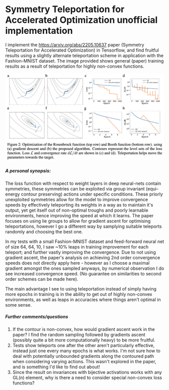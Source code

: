 # Symmetry Teleportation for Accelerated Optimization unofficial implementation

I implement the https://arxiv.org/abs/2205.10637 paper (Symmetry Teleportation for Accelerated Optimization) in Tensorflow, and find fruitful results using a slightly alternate teleportation scheme in application with the Fashion-MNIST dataset. The image provided shows general (paper) training results as a result of teleportation for highly non-convex functions.


![ho ho ho ya filthy animal](fig2_frompaper.png)
##### A personal synopsis:

The loss function with respect to weight layers in deep neural-nets contain symmetries, these symmetries can be exploited via group invariant (equi-energy contour preserving) actions under specific conditions. These priorly unexploited symmetries allow for the model to improve convergence speeds by effectively teleporting its weights in a way as to maintain it's output, yet get itself out of non-optimal troughs and poorly learnable environments, hence improving the speed at which it learns. The paper focuses on using lie groups to allow for gradient ascent for optimising teleportations, however I go a different way by samplying suitable teleports randomly and choosing the best one.

In my tests with a small Fashion-MNIST dataset and feed-forward neural net of size 64, 64, 10, I saw ~10% leaps in training improvement for each teleport; and further vastly improving the convergence. Due to not using gradient ascent, the paper's analysis on achieving 2nd order convergence speeds does not directly apply here - however as I choose a maximal gradient amongst the ones sampled anyways, by numerical observation I do see increased convergence speed. (No guarantee on similarities to second order schemes can be made here). 

The main advantage I see to using teleportation instead of simply having more epochs in training is in the ability to get out of highly non-convex environments, as well as leaps in accuracies where things aren't optimal in some sense.

##### Further comments/questions

1) If the contour is non-convex, how would gradient ascent work in the paper? I find the random sampling followed by gradients ascent (possibly quite a bit more computationally heavy) to be more fruitful.
2) Tests show teleports one after the other aren't particularly effective, instead just one every many epochs is what works. I'm not sure how to deal with potentially unbounded gradients along the contoured path when considering varying actions. This wasn't explored in the paper, and is something I'd like to find out about!
3) Since the result on invariances with bijective activations works with any GL(n) element, why is there a need to consider special non-convex loss functions?
